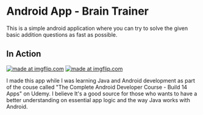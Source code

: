 # Android App - Brain Trainer
This is a simple android application where you can try to solve the given basic addition questions as fast as possible.
## In Action
<a href="https://imgflip.com/gif/1xz7mr"><img src="https://i.imgflip.com/1xz7mr.gif" title="made at imgflip.com"/></a>          <a href="https://imgflip.com/gif/1xz7so"><img src="https://i.imgflip.com/1xz7so.gif" title="made at imgflip.com"/></a>

I made this app  while I was learning Java and Android development as part of the couse called "The Complete Android Developer Course - Build 14 Apps" on Udemy. I believe It's a good source for those who wants to have a better understanding on essential app logic and the way Java works with Android.
